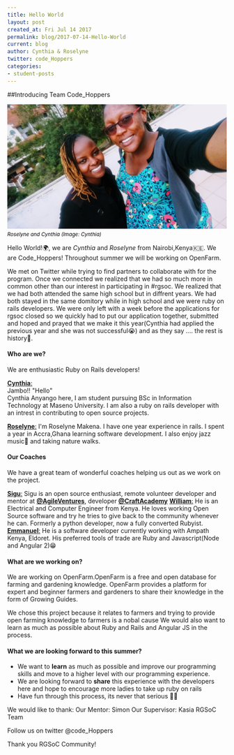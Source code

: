 ```yaml
---
title: Hello World 
layout: post
created_at: Fri Jul 14 2017
permalink: blog/2017-07-14-Hello-World
current: blog
author: Cynthia & Roselyne
twitter: code_Hoppers
categories:
- student-posts
---
```


##Introducing Team Code_Hoppers

<img src="/img/blog/2017/code_hoppers.jpg" alt="Cynthia and Roselyne">
<br><font color="black"><small><i> Roselyne and Cynthia (Image: Cynthia)</i></small></font>

Hello World!🌍, we are _Cynthia_ and _Roselyne_ from Nairobi,Kenya🇰🇪. We are Code_Hoppers! Throughout summer we will be working on OpenFarm. 

We met on Twitter while trying to find partners to collaborate with for the program. Once we connected we realized that we had so much more in common other than our interest in participating in #rgsoc. We realized that we had both attended the same high school but in diffrent years. We had both stayed in the same domitory while in high school and we were ruby on rails developers. We were only left with a week before the applications for rgsoc closed so we quickly had to put our application together, submitted and hoped and prayed that we make it this year(Cynthia had applied the previous year and she was not successful😭) and as they say .... the rest is history🎉.

#### Who are we?  
We are enthusiastic Ruby on Rails developers!

[__Cynthia__:](https://twitter.com/annyango)  
Jambo!! "Hello"  
Cynthia Anyango here, I am student pursuing BSc in Information Technology at Maseno University. I am also a ruby on rails developer with an intrest in contributing to open source projects.

[__Roselyne__:](https://twitter.com/RoselyneMakena) 
I'm Roselyne Makena. I have one year experience in rails. I spent a year in Accra,Ghana learning software development. I also enjoy jazz music🎺 and taking nature walks. 


#### Our Coaches
We have a great team of wonderful coaches helping us out as we work on the project. 

[__Sigu__:](https://twitter.com/s_igu)
Sigu is an open source enthusiast, remote volunteer developer and mentor at [__@AgileVentures__](https://github.com/agileventures), developer [__@CraftAcademy__](https://github.com/craftacademy)
[__William__:](https://twitter.com/wanyama_man)
He is an Electrical and Computer Engineer from Kenya. He loves working Open Source software and try he tries to give back to the community whenever he can. Formerly a python developer, now a fully converted Rubyist.
[__Emmanuel__:](http://twitter.com/achachiez)
He is a software developer currently working with Ampath Kenya, Eldoret. His preferred tools of trade are Ruby and Javascript(Node and Angular 2)😁

#### What are we working on?
We are working on OpenFarm.OpenFarm is a free and open database for farming and gardening knowledge. OpenFarm provides a platform for expert and beginner farmers and gardeners to share their knowledge in the form of Growing Guides.

We chose this project because it relates to farmers and trying to provide open farming knowledge to farmers is a nobal cause 
We would also want to learn as much as possible about Ruby and Rails and Angular JS in the process.  

#### What we are looking forward to this summer?  
* We want to **learn** as much as possible and improve our programming skills and move to a higher level with our programming experience. 
* We are looking forward to **share** this experience with the developers here and hope to encourage more ladies to take up ruby on rails 
* Have fun through this process, its never that serious 💃🏽

We would like to thank: 
Our Mentor: Simon
Our Supervisor: Kasia
RGSoC Team 


Follow us on twitter @code_Hoppers

Thank you RGSoC Community!
